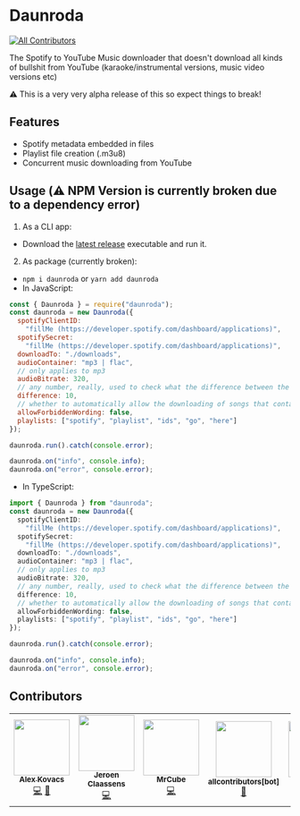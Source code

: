 # Daunroda

<!-- ALL-CONTRIBUTORS-BADGE:START - Do not remove or modify this section -->
[![All Contributors](https://img.shields.io/badge/all_contributors-5-orange.svg?style=flat-square)](#contributors-)
<!-- ALL-CONTRIBUTORS-BADGE:END -->

The Spotify to YouTube Music downloader that doesn't download all kinds of
bullshit from YouTube (karaoke/instrumental versions, music video versions etc)

⚠️ This is a very very alpha release of this so expect things to break!

## Features

- Spotify metadata embedded in files
- Playlist file creation (.m3u8)
- Concurrent music downloading from YouTube

## Usage (⚠️ NPM Version is currently broken due to a dependency error)

1. As a CLI app:

- Download the
  [latest release](https://github.com/alexthemaster/daunroda/releases)
  executable and run it.

2. As package (currently broken):

- `npm i daunroda` or `yarn add daunroda`
- In JavaScript:

```js
const { Daunroda } = require("daunroda");
const daunroda = new Daunroda({
  spotifyClientID:
    "fillMe (https://developer.spotify.com/dashboard/applications)",
  spotifySecret:
    "fillMe (https://developer.spotify.com/dashboard/applications)",
  downloadTo: "./downloads",
  audioContainer: "mp3 | flac",
  // only applies to mp3
  audioBitrate: 320,
  // any number, really, used to check what the difference between the Spotify version and YouTube Music version is in length, and if it's higher than the percentage specified here it will be skipped
  difference: 10,
  // whether to automatically allow the downloading of songs that contain forbidden wording on YouTube (such as live, karaoke, instrumental etc), if disabled you will be prompted if you want to download anyway or not
  allowForbiddenWording: false,
  playlists: ["spotify", "playlist", "ids", "go", "here"]
});

daunroda.run().catch(console.error);

daunroda.on("info", console.info);
daunroda.on("error", console.error);
```

- In TypeScript:

```ts
import { Daunroda } from "daunroda";
const daunroda = new Daunroda({
  spotifyClientID:
    "fillMe (https://developer.spotify.com/dashboard/applications)",
  spotifySecret:
    "fillMe (https://developer.spotify.com/dashboard/applications)",
  downloadTo: "./downloads",
  audioContainer: "mp3 | flac",
  // only applies to mp3
  audioBitrate: 320,
  // any number, really, used to check what the difference between the Spotify version and YouTube Music version is in length, and if it's higher than the percentage specified here it will be skipped
  difference: 10,
  // whether to automatically allow the downloading of songs that contain forbidden wording on YouTube (such as live, karaoke, instrumental etc), if disabled you will be prompted if you want to download anyway or not
  allowForbiddenWording: false,
  playlists: ["spotify", "playlist", "ids", "go", "here"]
});

daunroda.run().catch(console.error);

daunroda.on("info", console.info);
daunroda.on("error", console.error);
```

## Contributors

<!-- ALL-CONTRIBUTORS-LIST:START - Do not remove or modify this section -->
<!-- prettier-ignore-start -->
<!-- markdownlint-disable -->
<table>
  <tr>
    <td align="center"><a href="https://github.com/alexthemaster"><img src="https://avatars.githubusercontent.com/u/31011461?v=4?s=100" width="100px;" alt=""/><br /><sub><b>Alex Kovacs</b></sub></a><br /><a href="https://github.com/alexthemaster/daunroda/commits?author=alexthemaster" title="Code">💻</a> <a href="#ideas-alexthemaster" title="Ideas, Planning, & Feedback">🤔</a></td>
    <td align="center"><a href="https://favware.tech/"><img src="https://avatars.githubusercontent.com/u/4019718?v=4?s=100" width="100px;" alt=""/><br /><sub><b>Jeroen Claassens</b></sub></a><br /><a href="https://github.com/alexthemaster/daunroda/commits?author=favna" title="Code">💻</a></td>
    <td align="center"><a href="http://mrcube.live"><img src="https://avatars.githubusercontent.com/u/25201357?v=4?s=100" width="100px;" alt=""/><br /><sub><b>MrCube</b></sub></a><br /><a href="https://github.com/alexthemaster/daunroda/commits?author=ItsMrCube" title="Code">💻</a></td>
    <td align="center"><a href="https://github.com/apps/allcontributors"><img src="https://avatars.githubusercontent.com/in/23186?v=4?s=100" width="100px;" alt=""/><br /><sub><b>allcontributors[bot]</b></sub></a><br /><a href="https://github.com/alexthemaster/daunroda/commits?author=allcontributors[bot]" title="Documentation">📖</a></td>
    <td align="center"><a href="https://github.com/igerman"><img src="https://avatars.githubusercontent.com/u/4061990?v=4?s=100" width="100px;" alt=""/><br /><sub><b>igerman</b></sub></a><br /><a href="https://github.com/alexthemaster/daunroda/issues?q=author%3Aigerman" title="Bug reports">🐛</a> <a href="#ideas-igerman" title="Ideas, Planning, & Feedback">🤔</a></td>
  </tr>
</table>

<!-- markdownlint-restore -->
<!-- prettier-ignore-end -->

<!-- ALL-CONTRIBUTORS-LIST:END -->
